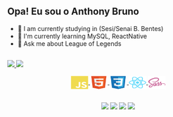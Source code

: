 ## Opa! Eu sou o Anthony Bruno

- 🔭 I am currently studying in (Sesi/Senai B. Bentes)
- 🌱 I'm currently learning MySQL, ReactNative
- 💬 Ask me about League of Legends

##

  <div>
  <a href="https://github.com/Scurra55HS">
  <img height="180em" src="https://github-readme-stats.vercel.app/api?username=Scurra55HS&show_icons=true&theme=tokyonight&include_all_commits=true&count_private=true"/>
  <img height="180em" src="https://github-readme-stats.vercel.app/api/top-langs/?username=Scurra55HS&layout=donut&langs_count=7&theme=tokyonight"/>
</div>

<div align="center"><br>
  <img align="center" alt="Bru-Js" height="30" width="40" src="https://raw.githubusercontent.com/devicons/devicon/master/icons/javascript/javascript-plain.svg">
  <img align="center" alt="Bru-HTML" height="30" width="40" src="https://raw.githubusercontent.com/devicons/devicon/master/icons/html5/html5-original.svg">
  <img align="center" alt="Bru-CSS" height="30" width="40" src="https://raw.githubusercontent.com/devicons/devicon/master/icons/css3/css3-original.svg">
  <img align="center" alt="Bru-React" height="30" width="40" src="https://raw.githubusercontent.com/devicons/devicon/master/icons/react/react-original.svg">
  <img align="center" alt="Bru-Sass" height="30" width="40" src="https://raw.githubusercontent.com/devicons/devicon/master/icons/sass/sass-original.svg">
</div>

##

<div  align="center"> 
  <a href="https://www.instagram.com/ab.lins__/" target="_blank"><img src="https://img.shields.io/badge/-Instagram-%23E4405F?style=for-the-badge&logo=instagram&logoColor=white" target="_blank"></a>
  <a href="https://discord.com/channels/@me" target="_blank"><img src="https://img.shields.io/badge/Discord-7289DA?style=for-the-badge&logo=discord&logoColor=white" target="_blank"></a> 
  <a href = "mailto:anthonybrunoprogramador@gmail.com"><img src="https://img.shields.io/badge/-Gmail-%23333?style=for-the-badge&logo=gmail&logoColor=white" target="_blank"></a>
  <a href="https://www.linkedin.com/in/anthony-bruno-0b0734197" target="_blank"><img src="https://img.shields.io/badge/-LinkedIn-%230077B5?style=for-the-badge&logo=linkedin&logoColor=white" target="_blank"></a> 
  
</div>
